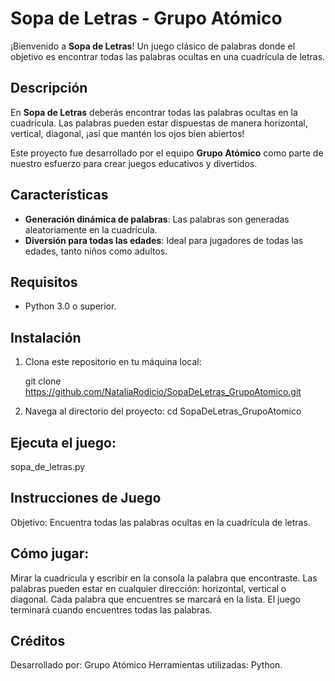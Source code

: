 # Sopa de Letras - Grupo Atómico

¡Bienvenido a **Sopa de Letras**! Un juego clásico de palabras donde el objetivo es encontrar todas las palabras ocultas en una cuadrícula de letras.

## Descripción

En **Sopa de Letras** deberás encontrar todas las palabras ocultas en la cuadrícula. Las palabras pueden estar dispuestas de manera horizontal, vertical, diagonal, ¡así que mantén los ojos bien abiertos!

Este proyecto fue desarrollado por el equipo **Grupo Atómico** como parte de nuestro esfuerzo para crear juegos educativos y divertidos.

## Características

- **Generación dinámica de palabras**: Las palabras son generadas aleatoriamente en la cuadrícula.
- **Diversión para todas las edades**: Ideal para jugadores de todas las edades, tanto niños como adultos.

## Requisitos

- Python 3.0 o superior.

## Instalación

1. Clona este repositorio en tu máquina local:

   git clone https://github.com/NataliaRodicio/SopaDeLetras_GrupoAtomico.git

2. Navega al directorio del proyecto:
 cd SopaDeLetras_GrupoAtomico

## Ejecuta el juego:
sopa_de_letras.py

## Instrucciones de Juego
Objetivo: Encuentra todas las palabras ocultas en la cuadrícula de letras.

## Cómo jugar:
Mirar la cuadricula y escribir en la consola la palabra que encontraste. 
Las palabras pueden estar en cualquier dirección: horizontal, vertical o diagonal.
Cada palabra que encuentres se marcará en la lista.
El juego terminará cuando encuentres todas las palabras.

## Créditos
Desarrollado por: Grupo Atómico
Herramientas utilizadas: Python.


